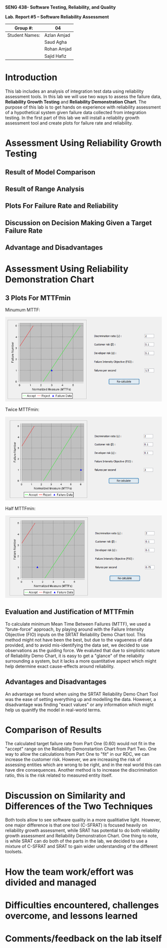 **SENG 438- Software Testing, Reliability, and Quality**

**Lab. Report \#5 – Software Reliability Assessment**

| Group \#:      | 04          |
| -------------- | ----------- |
| Student Names: | Azlan Amjad |
|                | Saud Agha   |
|                | Rohan Amjad |
|                | Sajid Hafiz |

# Introduction

This lab includes an analysis of integration test data using reliability assessment tools. In this lab we will use two ways to assess the failure data, **Reliability Growth Testing** and **Reliability Demonstration Chart**. The purpose of this lab is to get hands on experience with reliability assessment of a hypothetical system given failure data collected from integration testing. In the first part of this lab we will install a reliablity growth assessment tool and create plots for failure rate and reliability.

#

# Assessment Using Reliability Growth Testing

## Result of Model Comparison

## Result of Range Analysis

## Plots For Failure Rate and Reliability

## Discussion on Decision Making Given a Target Failure Rate

## Advantage and Disadvantages

# Assessment Using Reliability Demonstration Chart

## 3 Plots For MTTFmin

Minumum MTTF:

![minMTTF](media/minMTTF.png)

Twice MTTFmin: 

![twiceMTTF](media/twiceMTTF.png)

Half MTTFmin: 

![halfMTTF](media/halfMTTF.png)



## Evaluation and Justification of MTTFmin

To calculate minimum Mean Time Between Failures (MTTF), we used a "brute-force" approach, by playing around with the Failure Intensity Objective (FIO) inputs
on the SRTAT Reliability Demo Chart tool. This method might not have been the best, but due to the vagueness of data provided, and to avoid mis-identifying the data set, we decided to use observations as the guiding force. We evaluted that due to simplistic nature of Reliability Demo Chart, it is easy to get a "glance" of the reliabilty surrounding a system, but it lacks a more quantitative aspect which might help determine exact cause-effects around reliability. 

## Advantages and Disadvantages

An advantage we found when using the SRTAT Reliability Demo Chart Tool was the ease of setting everything up and modelling the data. However, a disadvantage was finding "exact values" or any information which might help us quanitfy the model in real-world terms. 

#

# Comparison of Results

The calculated target failure rate from Part One (0.60) would not fit in the "accept" range on the Reliability Demonstartion Chart from Part Two. One way to allow the calculations from Part One to "fit" in our RDC, we can increase the customer risk. However, we are increasing the risk of assessing entities which are wrong to be right, and in the real world this can have dire consequences. Another method is to increase the discrimination ratio, this is the risk related to measured entity itself.

# Discussion on Similarity and Differences of the Two Techniques

Both tools allow to see software quality in a more qualitiative light. However, one major difference is that one tool (C-SFRAT) is focused heavily on reliability growth assessment, while SRAT has potential to do both reliability growth assessment and Reliability Demonstration Chart. One thing to note, is while SRAT can do both of the parts in the lab, we decided to use a mixture of C-SFRAT and SRAT to gain wider understanding of the different toolsets.


# How the team work/effort was divided and managed

#

# Difficulties encountered, challenges overcome, and lessons learned

# Comments/feedback on the lab itself
